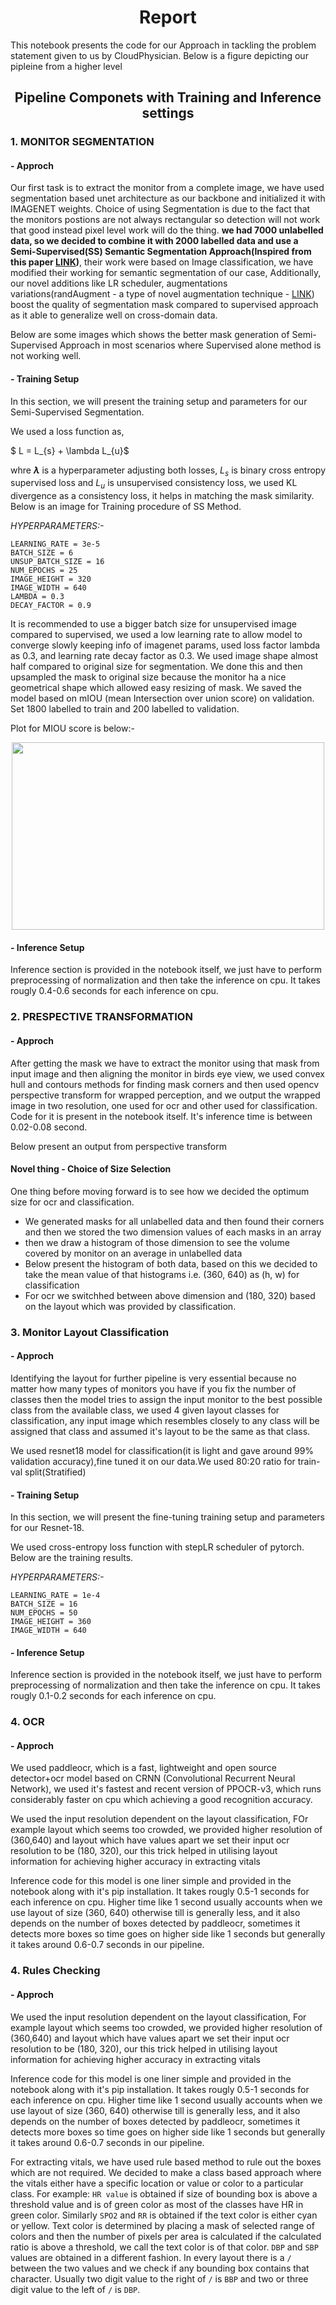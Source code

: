 <h1 align="center">Report</h1>

This notebook presents the code for our Approach in tackling the problem statement given to us by CloudPhysician. Below is a figure depicting our pipleine from a higher level

<!-- Figure here -->


<h2 align="center">Pipeline Componets with Training and Inference settings </h2>

<h3> 1. MONITOR SEGMENTATION</h3>

<h4>- Approch</h4>

Our first task is to extract the monitor from a complete image, we have used segmentation based unet architecture as our backbone and initialized it with IMAGENET weights. Choice of using Segmentation is due to the fact that the monitors postions are not always rectangular so detection will not work that good instead pixel level work will do the thing. **we had 7000 unlabelled data, so we decided to combine it with 2000 labelled data and use a Semi-Supervised(SS) Semantic Segmentation Approach(Inspired from this paper [LINK](https://arxiv.org/pdf/1904.12848.pdf))**, their work were based on Image classification, we have modified their working for semantic segmentation of our case, Additionally, our novel additions like LR scheduler, augmentations variations(randAugment -  a type of novel augmentation technique - [LINK](https://medium.datadriveninvestor.com/why-randaugment-is-the-best-data-augmentation-approach-4a48f22b2152)) boost the quality of segmentation mask compared to supervised approach as it able to generalize well on cross-domain data. 

Below are some images which shows the better mask generation of Semi-Supervised Approach in most scenarios where Supervised alone method is not working well.

<!-- Figures of Comparison-->

<h4>- Training Setup</h4>
In this section, we will present the training setup and parameters for our Semi-Supervised Segmentation.

We used a loss function as,  

$ L = L_{s} + \lambda L_{u}$ 

whre **$\lambda$** is a hyperparameter adjusting both losses, $L_{s}$ is binary cross entropy supervised loss and $L_{u}$ is unsupervised consistency loss, we used KL divergence as a consistency loss, it helps in matching the mask similarity. Below is an image for Training procedure of SS Method.

<!-- <Figure> -->


*HYPERPARAMETERS:-*

```
LEARNING_RATE = 3e-5
BATCH_SIZE = 6
UNSUP_BATCH_SIZE = 16
NUM_EPOCHS = 25
IMAGE_HEIGHT = 320
IMAGE_WIDTH = 640
LAMBDA = 0.3
DECAY_FACTOR = 0.9
```
It is recommended to use a bigger batch size for unsupervised image compared to supervised, we used a low learning rate to allow model to converge slowly keeping info of imagenet params, used loss factor lambda as 0.3, and learning rate decay factor as 0.3. We used image shape almost half compared to original size for segmentation. We done this and then upsampled the mask to original size because the monitor ha a nice geometrical shape which allowed easy resizing of mask.
We saved the model based on mIOU (mean Intersection over union score) on validation. Set 1800 labelled to train and 200 labelled to validation.

Plot for MIOU score is below:- 
<!-- UDA UNET miou figure -->
<p align="center">
<img height = "300" width = "500" src ="https://user-images.githubusercontent.com/60649720/216918754-f9f96b74-0535-491f-bcf3-7413d1e748fd.png" />
</p>


<h4>- Inference Setup</h4>
Inference section is provided in the notebook itself, we just have to perform preprocessing of normalization and then take the inference on cpu. It takes rougly 0.4-0.6 seconds for each inference on cpu.


<h3> 2. PRESPECTIVE TRANSFORMATION</h3>

<h4>- Approch</h4>

After getting the mask we have to extract the monitor using that mask from input image and then aligning the monitor in birds eye view, we used convex hull and contours methods for finding mask corners and then used opencv perspective transform for wrapped perception, and we output the wrapped image in two resolution, one used for ocr and other used for classification. Code for it is present in the notebook itself. It's inference time is between 0.02-0.08 second.

Below present an output from perspective transform

<h4> Novel thing  - Choice of Size Selection</h4>

One thing before moving forward is to see how we decided the optimum size for ocr and classification.

 - We generated masks for all unlabelled data and then found their corners and then 
 we stored the two dimension values of each masks in an array
 - then we draw a histogram of those dimension to see the volume covered by monitor on an average in unlabelled data
 - Below present the histogram of both data, based on this we decided to take the mean value of that histograms i.e. (360, 640) as (h, w) for classification
 - For ocr we switchhed between above dimension and (180, 320) based on the layout which was provided by classification.

<!-- HISTOGRAM -->



<h3> 3. Monitor Layout Classification</h3>

<h4>- Approch</h4>

Identifying the layout for further pipeline is very essential because no matter how many types of monitors you have if you fix the number of classes then the model tries to assign the input monitor to the best possible class from the available class, we used 4 given layout classes for classification, any input image which resembles closely to any class will be assigned that class and assumed it's layout to be the same as that class.

We used resnet18 model for classification(it is light and gave around 99% validation accuracy),fine tuned it on our data.We used 80:20 ratio for train-val split(Stratified)

<h4>- Training Setup</h4>
In this section, we will present the fine-tuning training setup and parameters for our Resnet-18.

We used cross-entropy loss function with stepLR scheduler of pytorch.
Below are the training results.

<!-- <Figure> -->


*HYPERPARAMETERS:-*

```
LEARNING_RATE = 1e-4
BATCH_SIZE = 16
NUM_EPOCHS = 50
IMAGE_HEIGHT = 360
IMAGE_WIDTH = 640
```


<h4>- Inference Setup</h4>
Inference section is provided in the notebook itself, we just have to perform preprocessing of normalization and then take the inference on cpu. It takes rougly 0.1-0.2 seconds for each inference on cpu.


<h3> 4. OCR</h3>

<h4>- Approch</h4>

We used paddleocr, which is a fast, lightweight and open source detector+ocr model based on CRNN (Convolutional Recurrent Neural Network), we used it's fastest and recent version of PPOCR-v3, which runs considerably faster on cpu which achieving a good recognition accuracy.


We used the input resolution dependent on the layout classification, FOr example layout which seems too crowded, we provided higher resolution of (360,640) and layout which have values apart we set their input ocr resolution to be (180, 320), our this trick helped in utilising layout information for achieving higher accuracy in extracting vitals

Inference code for this model is one liner simple and provided in the notebook along with it's pip installation. It takes rougly 0.5-1 seconds for each inference on cpu. Higher time like 1 second usually accounts when we use layout of size (360, 640) otherwise till is generally less, and it also depends on the number of boxes detected by paddleocr, sometimes it detects more boxes so time goes on higher side like 1 seconds but generally it takes around 0.6-0.7 seconds in our pipeline.

<!-- <May be figure> -->


<h3> 4. Rules Checking</h3>

<h4>- Approch</h4>

We used the input resolution dependent on the layout classification, For example layout which seems too crowded, we provided higher resolution of (360,640) and layout which have values apart we set their input ocr resolution to be (180, 320), our this trick helped in utilising layout information for achieving higher accuracy in extracting vitals

Inference code for this model is one liner simple and provided in the notebook along with it's pip installation. It takes rougly 0.5-1 seconds for each inference on cpu. Higher time like 1 second usually accounts when we use layout of size (360, 640) otherwise till is generally less, and it also depends on the number of boxes detected by paddleocr, sometimes it detects more boxes so time goes on higher side like 1 seconds but generally it takes around 0.6-0.7 seconds in our pipeline.

For extracting vitals, we have used rule based method to rule out the boxes which are not required. We decided to make a class based approach where the vitals either have a specific location or value or color to a particular class. For example: `HR value` is obtained if size of bounding box is above a threshold value and is of green color as most of the classes have HR in green color. Similarly `SPO2` and `RR` is obtained if the text color is either cyan or yellow. Text color is determined by placing a mask of selected range of colors and then the number of pixels per area is calculated if the calculated ratio is above a threshold, we call the text color is of that color. `DBP` and `SBP` values are obtained in a different fashion. In every layout there is a `/` between the two values and we check if any bounding box contains that character. Usually two digit value to the right of `/` is `BBP` and two or three digit value to the left of `/` is `DBP`. 

<!-- <May be figure> -->



















